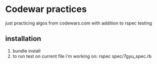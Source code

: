 # Codewar practices

just practicing algos from codewars.com with addition to rspec testing

## installation
1. bundle install
2. to run test on current file i'm working on: rspec spec/7gyu_spec.rb

